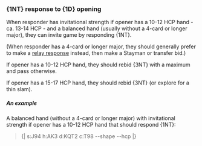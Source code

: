 ### <a name="1NT_response_to_1D_opening"> {1NT} response to {1D} opening

When responder has invitational strength if opener has a 10-12 HCP hand - ca. 13-14 HCP - and a balanced hand (usually without a 4-card or longer major), they can invite game by responding {1NT}.

(When responder has a 4-card or longer major, they should generally prefer to make a [relay response](#Relay_response_to_1D_opening) instead, then make a Stayman or transfer bid.)

If opener has a 10-12 HCP hand, they should rebid {3NT} with a maximum and pass otherwise.

If opener has a 15-17 HCP hand, they should rebid {3NT} (or explore for a thin slam).

##### An example

A balanced hand (without a 4-card or longer major) with invitational strength if opener has a 10-12 HCP hand that should respond {1NT}:

> {| s:J94 h:AK3 d:KQT2 c:T98 --shape --hcp |}
